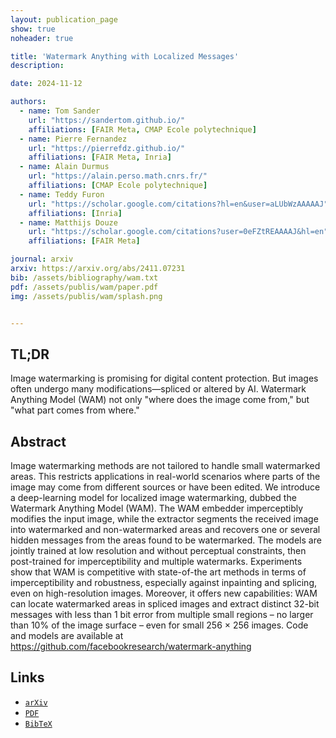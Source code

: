 ```yaml
---
layout: publication_page
show: true
noheader: true

title: 'Watermark Anything with Localized Messages'
description: 

date: 2024-11-12

authors:
  - name: Tom Sander
    url: "https://sandertom.github.io/"
    affiliations: [FAIR Meta, CMAP Ecole polytechnique]
  - name: Pierre Fernandez
    url: "https://pierrefdz.github.io/"
    affiliations: [FAIR Meta, Inria]
  - name: Alain Durmus
    url: "https://alain.perso.math.cnrs.fr/"
    affiliations: [CMAP Ecole polytechnique]
  - name: Teddy Furon
    url: "https://scholar.google.com/citations?hl=en&user=aLUbWzAAAAAJ"
    affiliations: [Inria]
  - name: Matthijs Douze
    url: "https://scholar.google.com/citations?user=0eFZtREAAAAJ&hl=en"
    affiliations: [FAIR Meta]

journal: arxiv
arxiv: https://arxiv.org/abs/2411.07231
bib: /assets/bibliography/wam.txt
pdf: /assets/publis/wam/paper.pdf 
img: /assets/publis/wam/splash.png


---
```


## TL;DR

Image watermarking is promising  for digital content protection. But images often undergo many modifications—spliced or altered by AI. Watermark Anything Model (WAM) not only "where does the image come from," but "what part comes from where."

## Abstract

Image watermarking methods are not tailored to handle small watermarked areas. This restricts applications in real-world scenarios where parts of the image may come from different sources or have been edited. We introduce a deep-learning model for localized image watermarking, dubbed the Watermark Anything Model (WAM). The WAM embedder imperceptibly modifies the input image, while the extractor segments the received image into watermarked and non-watermarked areas and recovers one or several hidden messages from the areas found to be watermarked. The models are jointly trained at low resolution and without perceptual constraints, then post-trained for imperceptibility and multiple watermarks. Experiments show that WAM is competitive with state-of-the art methods in terms of imperceptibility and robustness, especially against inpainting and splicing, even on high-resolution images. Moreover, it offers new capabilities: WAM can locate watermarked areas in spliced images and extract distinct 32-bit messages with less than 1 bit error from multiple small regions – no larger than 10% of the image surface – even for small 256 × 256 images.  Code and models are available at <a href="https://github.com/facebookresearch/watermark-anything">https://github.com/facebookresearch/watermark-anything</a>


## Links

- [`arXiv`]({{page.arxiv}})
- [`PDF`]({{page.pdf}})
- [`BibTeX`]({{page.bib}})